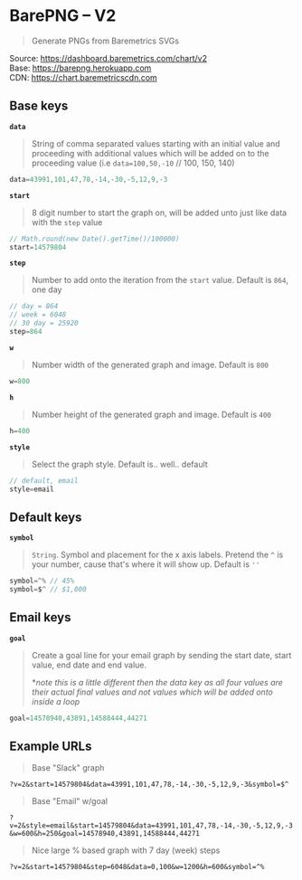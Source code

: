 # BarePNG – V2
> Generate PNGs from Baremetrics SVGs

Source: https://dashboard.baremetrics.com/chart/v2  
Base:   https://barepng.herokuapp.com  
CDN:    https://chart.baremetricscdn.com  

## Base keys
**`data`**
> String of comma separated values starting with an initial value and proceeding with additional values which will be added on to the proceeding value (i.e `data=100,50,-10` // 100, 150, 140)

```js
data=43991,101,47,78,-14,-30,-5,12,9,-3
```

**`start`**
> 8 digit number to start the graph on, will be added unto just like data with the `step` value 

```js
// Math.round(new Date().getTime()/100000)
start=14579804
```

**`step`**
> Number to add onto the iteration from the `start` value. Default is `864`, one day

```js
// day = 864
// week = 6048
// 30 day = 25920
step=864
```

**`w`**
> Number width of the generated graph and image. Default is `800`

```js
w=800
```

**`h`**
> Number height of the generated graph and image. Default is `400`

```js
h=400
```

**`style`**
> Select the graph style. Default is.. well.. default

```js
// default, email
style=email
```

## Default keys
**`symbol`**
> `String`. Symbol and placement for the x axis labels. Pretend the `^` is your number, cause that's where it will show up. Default is `''`

```js
symbol=^% // 45%
symbol=$^ // $1,000
```

## Email keys
**`goal`**
> Create a goal line for your email graph by sending the start date, start value, end date and end value. 
>  
> **note this is a little different then the data key as all four values are their actual final values and not values which will be added onto inside a loop*

```js
goal=14578940,43891,14588444,44271
```

## Example URLs
> Base "Slack" graph

`?v=2&start=14579804&data=43991,101,47,78,-14,-30,-5,12,9,-3&symbol=$^`

> Base "Email" w/goal

`?v=2&style=email&start=14579804&data=43991,101,47,78,-14,-30,-5,12,9,-3&w=600&h=250&goal=14578940,43891,14588444,44271`

> Nice large % based graph with 7 day (week) steps

`?v=2&start=14579804&step=6048&data=0,100&w=1200&h=600&symbol=^%`